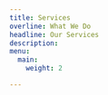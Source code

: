 ```yaml
---
title: Services
overline: What We Do
headline: Our Services
description: 
menu:
  main:
    weight: 2

---
```

